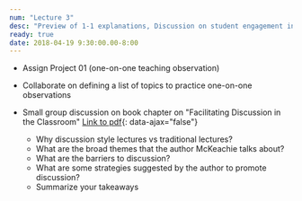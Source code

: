 ```yaml
---
num: "Lecture 3"
desc: "Preview of 1-1 explanations, Discussion on student engagement in the classroom"
ready: true
date: 2018-04-19 9:30:00.00-8:00
---
```



* Assign Project 01 (one-on-one teaching observation)
* Collaborate on defining a list of topics to practice one-on-one observations

* Small group discussion on book chapter on "Facilitating Discussion in the Classroom"
[Link to pdf](/lectures/ic01.pdf){: data-ajax="false"}
  * Why discussion style lectures vs traditional lectures?
  * What are the broad themes that the author McKeachie talks about?
  * What are the barriers to discussion? 
  * What are some strategies suggested by the author to promote discussion?
  * Summarize your takeaways

